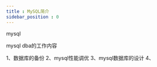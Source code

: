 ```yaml
---
title : MySQL简介
sidebar_position : 0
---
```

mysql



mysql dba的工作内容


1、数据库的备份
2、mysql性能调优
3、mysql数据库的设计
4、










